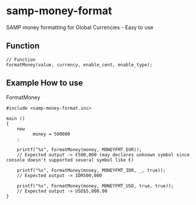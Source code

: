 # samp-money-format
SAMP money formatting for Global Currencies - Easy to use

## Function

```pawn
// Function
FormatMoney(value, currency, enable_cent, enable_type);
```

## Example How to use

FormatMoney
```pawn
#include <samp-money-format.inc>

main ()
{
    new
          money = 500000
    ;

    printf("%s", FormatMoney(money, MONEYFMT_EUR));
    // Expected output -> €500,000 (may declares unknown symbol since console doesn't supported several symbol like €)

    printf("%s", FormatMoney(money, MONEYFMT_IDR, _, true));
    // Expected output -> IDR500,000

    printf("%s", FormatMoney(money, MONEYFMT_USD, true, true));
    // Expected output -> USD$5,000.00
}
````
